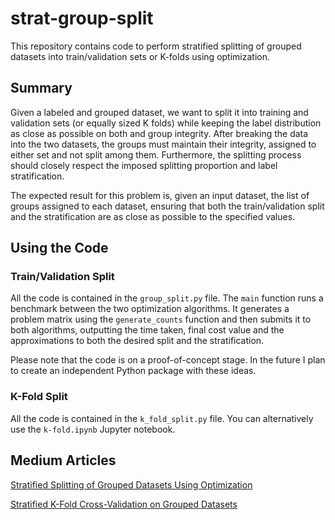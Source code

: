# strat-group-split
This repository contains code to perform stratified splitting 
of grouped datasets into train/validation sets or K-folds
using optimization.

## Summary
Given a labeled and grouped dataset, we want to split it into 
training and validation sets (or equally sized K folds)
while keeping the label 
distribution as close as possible on both and group integrity. 
After breaking the data into the two datasets, the groups must 
maintain their integrity, assigned to either set and not split 
among them. Furthermore, the splitting process should closely 
respect the imposed splitting proportion and label 
stratification.

The expected result for this problem is, given an input dataset, 
the list of groups assigned to each dataset, ensuring that both 
the train/validation split and the stratification are as close 
as possible to the specified values.

## Using the Code
### Train/Validation Split
All the code is contained in the `group_split.py` file.
The `main` function runs a benchmark between the two
optimization algorithms. It generates a problem matrix using
the `generate_counts` function and then submits it to both
algorithms, outputting the time taken, final cost value and
the approximations to both the desired split and the 
stratification.

Please note that the code is on a proof-of-concept stage. In 
the future I plan to create an independent Python package
with these ideas.

### K-Fold Split
All the code is contained in the `k_fold_split.py` file. You can 
alternatively use the `k-fold.ipynb` Jupyter notebook.

## Medium Articles
[Stratified Splitting of Grouped Datasets Using Optimization](https://towardsdatascience.com/stratified-splitting-of-grouped-datasets-using-optimization-bdc12fb6e691)

[Stratified K-Fold Cross-Validation on Grouped Datasets](https://towardsdatascience.com/stratified-k-fold-cross-validation-on-grouped-datasets-b3bca8f0f53e)